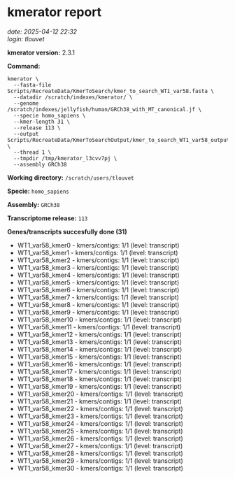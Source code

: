 # kmerator report
*date: 2025-04-12 22:32*  
*login: tlouvet*

**kmerator version:** 2.3.1

**Command:**

```
kmerator \
  --fasta-file Scripts/RecreateData/KmerToSearch/kmer_to_search_WT1_var58.fasta \
  --datadir /scratch/indexes/kmerator/ \
  --genome /scratch/indexes/jellyfish/human/GRCh38_with_MT_canonical.jf \
  --specie homo_sapiens \
  --kmer-length 31 \
  --release 113 \
  --output Scripts/RecreateData/KmerToSearchOutput/kmer_to_search_WT1_var58_output \
  --thread 1 \
  --tmpdir /tmp/kmerator_l3cvv7pj \
  --assembly GRCh38
```

**Working directory:** `/scratch/users/tlouvet`

**Specie:** `homo_sapiens`

**Assembly:** `GRCh38`

**Transcriptome release:** `113`

**Genes/transcripts succesfully done (31)**

- WT1_var58_kmer0 - kmers/contigs: 1/1 (level: transcript)
- WT1_var58_kmer1 - kmers/contigs: 1/1 (level: transcript)
- WT1_var58_kmer2 - kmers/contigs: 1/1 (level: transcript)
- WT1_var58_kmer3 - kmers/contigs: 1/1 (level: transcript)
- WT1_var58_kmer4 - kmers/contigs: 1/1 (level: transcript)
- WT1_var58_kmer5 - kmers/contigs: 1/1 (level: transcript)
- WT1_var58_kmer6 - kmers/contigs: 1/1 (level: transcript)
- WT1_var58_kmer7 - kmers/contigs: 1/1 (level: transcript)
- WT1_var58_kmer8 - kmers/contigs: 1/1 (level: transcript)
- WT1_var58_kmer9 - kmers/contigs: 1/1 (level: transcript)
- WT1_var58_kmer10 - kmers/contigs: 1/1 (level: transcript)
- WT1_var58_kmer11 - kmers/contigs: 1/1 (level: transcript)
- WT1_var58_kmer12 - kmers/contigs: 1/1 (level: transcript)
- WT1_var58_kmer13 - kmers/contigs: 1/1 (level: transcript)
- WT1_var58_kmer14 - kmers/contigs: 1/1 (level: transcript)
- WT1_var58_kmer15 - kmers/contigs: 1/1 (level: transcript)
- WT1_var58_kmer16 - kmers/contigs: 1/1 (level: transcript)
- WT1_var58_kmer17 - kmers/contigs: 1/1 (level: transcript)
- WT1_var58_kmer18 - kmers/contigs: 1/1 (level: transcript)
- WT1_var58_kmer19 - kmers/contigs: 1/1 (level: transcript)
- WT1_var58_kmer20 - kmers/contigs: 1/1 (level: transcript)
- WT1_var58_kmer21 - kmers/contigs: 1/1 (level: transcript)
- WT1_var58_kmer22 - kmers/contigs: 1/1 (level: transcript)
- WT1_var58_kmer23 - kmers/contigs: 1/1 (level: transcript)
- WT1_var58_kmer24 - kmers/contigs: 1/1 (level: transcript)
- WT1_var58_kmer25 - kmers/contigs: 1/1 (level: transcript)
- WT1_var58_kmer26 - kmers/contigs: 1/1 (level: transcript)
- WT1_var58_kmer27 - kmers/contigs: 1/1 (level: transcript)
- WT1_var58_kmer28 - kmers/contigs: 1/1 (level: transcript)
- WT1_var58_kmer29 - kmers/contigs: 1/1 (level: transcript)
- WT1_var58_kmer30 - kmers/contigs: 1/1 (level: transcript)
